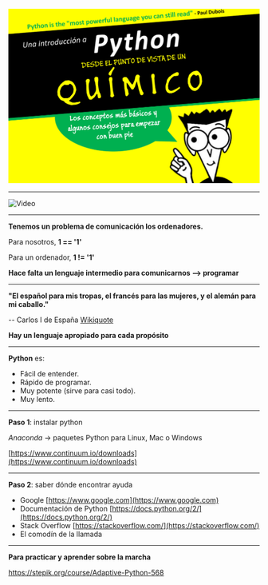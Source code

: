 
![Image](assets/intro_python.png)

---

![Video](https://www.youtube.com/embed/0NkjVAnWnOA?rel=0&controls=0&showinfo=0&vq=hd720)

---

**Tenemos un problema de comunicación los ordenadores.**

Para nosotros,
**1 == '1'**

Para un ordenador,
**1 != '1'**

**Hace falta un lenguaje intermedio para comunicarnos --> programar**

---

**"El español para mis tropas, el francés para las mujeres, y el alemán para mi caballo."**

-- Carlos I de España [Wikiquote](https://es.wikiquote.org/wiki/Carlos_I_de_Espa%C3%B1a)

**Hay un lenguaje apropiado para cada propósito**

---

**Python** es:

- Fácil de entender.
- Rápido de programar.
- Muy potente (sirve para casi todo).
- Muy lento.

---

**Paso 1**: instalar python

*Anaconda* -> paquetes Python para Linux, Mac o Windows

[https://www.continuum.io/downloads](https://www.continuum.io/downloads)

---

**Paso 2**: saber dónde encontrar ayuda

- Google
    [https://www.google.com](https://www.google.com)
- Documentación de Python
    [https://docs.python.org/2/](https://docs.python.org/2/)
- Stack Overflow
    [https://stackoverflow.com/](https://stackoverflow.com/)
- El comodín de la llamada 

---

**Para practicar y aprender sobre la marcha**

https://stepik.org/course/Adaptive-Python-568
